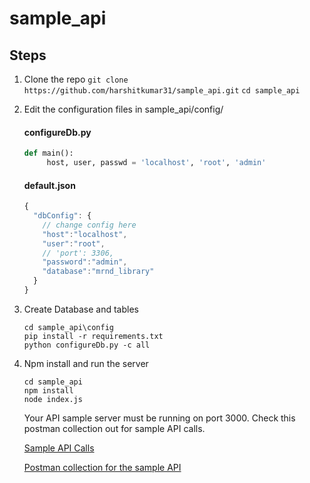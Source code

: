 # sample_api
  

## Steps
1. Clone the repo
    `git clone https://github.com/harshitkumar31/sample_api.git`
    `cd sample_api`
  
2. Edit the configuration files in sample_api/config/
  
      #### configureDb.py

      ```python
      def main():
           host, user, passwd = 'localhost', 'root', 'admin'
      ```
       

      #### default.json

      ```javascript
      {
        "dbConfig": {
          // change config here
          "host":"localhost",
          "user":"root",
          // 'port': 3306,
          "password":"admin",
          "database":"mrnd_library"
        }
      }
      ```

3. Create Database and tables
   
   ```
   cd sample_api\config
   pip install -r requirements.txt
   python configureDb.py -c all
   ```

4. Npm install and run the server
    ```
    cd sample_api
    npm install
    node index.js
    
    ```
    Your API sample server must be running on port 3000.
    Check this postman collection out for sample API calls.
    
    [Sample API Calls](https://documenter.getpostman.com/view/2132724/sample_rest/6fR57w5)

    
    [Postman collection for the sample API](https://www.getpostman.com/collections/ea6f9b590265759dd696)
    
 

